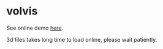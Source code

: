 # volvis

See online demo [here](https://volvis.leaferx.ink).

3d files takes long time to load online, please wait patiently.
